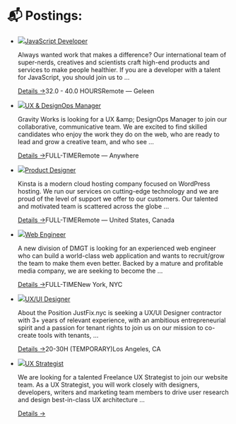 # 📬 Postings:



*   ![](https://res.cloudinary.com/indysigner/image/upload/v1629896403/joblogos/dephion.png)[JavaScript Developer](https://jobs.smashingmagazine.com/jobs/2021-08-25-javascript-developer-gelen/#main)

    Always wanted work that makes a difference? Our international team of super-nerds, creatives and scientists craft high-end products and services to make people healthier. If you are a developer with a talent for JavaScript, you should join us to …

    [Details →](https://jobs.smashingmagazine.com/jobs/2021-08-25-javascript-developer-gelen/#main)32.0 - 40.0 HOURSRemote — Geleen
*   ![](https://res.cloudinary.com/indysigner/image/upload/v1629303669/joblogos/1535048362878\_gqqj5d.jpg)[UX & DesignOps Manager](https://jobs.smashingmagazine.com/jobs/2021-08-18-ux-designops-manager-remote/#main)

    Gravity Works is looking for a UX \&amp; DesignOps Manager to join our collaborative, communicative team. We are excited to find skilled candidates who enjoy the work they do on the web, who are ready to lead and grow a creative team, and who see …

    [Details →](https://jobs.smashingmagazine.com/jobs/2021-08-18-ux-designops-manager-remote/#main)FULL-TIMERemote — Anywhere
*   ![](https://res.cloudinary.com/indysigner/image/upload/v1629186197/joblogos/kinsta-favicon\_nbsnsw.png)[Product Designer](https://jobs.smashingmagazine.com/jobs/2021-08-17-product-designer-us-ca/#main)

    Kinsta is a modern cloud hosting company focused on WordPress hosting. We run our services on cutting-edge technology and we are proud of the level of support we offer to our customers. Our talented and motivated team is scattered across the globe …

    [Details →](https://jobs.smashingmagazine.com/jobs/2021-08-17-product-designer-us-ca/#main)FULL-TIMERemote — United States, Canada
*   ![](https://cloud.netlifyusercontent.com/assets/344dbf88-fdf9-42bb-adb4-46f01eedd629/c21cf819-edf3-4a01-a63a-e72f24a461d1/dmgt-logo-opt.png)[Web Engineer](https://jobs.smashingmagazine.com/jobs/2021-07-30-web-engineer-new-york/#main)

    A new division of DMGT is looking for an experienced web engineer who can build a world-class web application and wants to recruit/grow the team to make them even better. Backed by a mature and profitable media company, we are seeking to become the …

    [Details →](https://jobs.smashingmagazine.com/jobs/2021-07-30-web-engineer-new-york/#main)FULL-TIMENew York, NYC
*   ![](https://res.cloudinary.com/indysigner/image/upload/v1627455455/joblogos/justfix-logo-opt.png)[UX/UI Designer](https://jobs.smashingmagazine.com/jobs/2021-07-27-uxui-designer-los-angeles-usa/#main)

    About the Position JustFix.nyc is seeking a UX/UI Designer contractor with 3+ years of relevant experience, with an ambitious entrepreneurial spirit and a passion for tenant rights to join us on our mission to co-create tools with tenants, …

    [Details →](https://jobs.smashingmagazine.com/jobs/2021-07-27-uxui-designer-los-angeles-usa/#main)20-30H (TEMPORARY)Los Angeles, CA
*   ![](https://res.cloudinary.com/indysigner/image/upload/v1627323193/joblogos/1600199780273\_rs7xyz.jpg)[UX Strategist](https://jobs.smashingmagazine.com/jobs/2021-07-26-ux-strategist-remote/#main)

    We are looking for a talented Freelance UX Strategist to join our website team. As a UX Strategist, you will work closely with designers, developers, writers and marketing team members to drive user research and design best-in-class UX architecture …

    [Details →](https://jobs.smashingmagazine.com/jobs/2021-07-26-ux-strategist-remote/#main)
